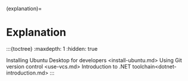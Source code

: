 (explanation)=
# Explanation

:::{toctree}
:maxdepth: 1
:hidden: true

Installing Ubuntu Desktop for developers <install-ubuntu.md>
Using Git version control <use-vcs.md>
Introduction to .NET toolchain<dotnet-introduction.md>
:::
